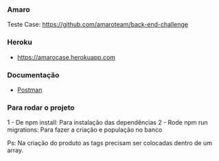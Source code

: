 ### Amaro

Teste Case: https://github.com/amaroteam/back-end-challenge

### Heroku
- https://amarocase.herokuapp.com
### Documentação

- [Postman](https://documenter.getpostman.com/view/20351037/VUjQm4Lo)

### Para rodar o projeto 

1 - De npm install: Para instalação das dependências
2 - Rode npm run migrations: Para fazer a criação e população no banco

Ps: Na criação do produto as tags precisam ser colocadas dentro de um array.